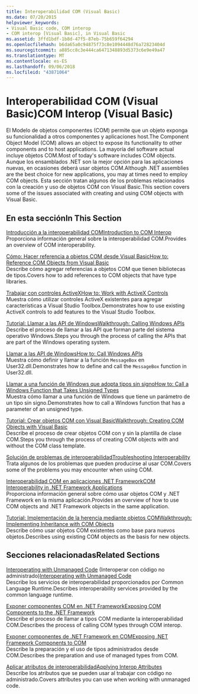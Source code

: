 ```yaml
---
title: Interoperabilidad COM (Visual Basic)
ms.date: 07/20/2015
helpviewer_keywords:
- Visual Basic code, COM interop
- COM interop [Visual Basic], in Visual Basic
ms.assetid: 3ffd1bdf-1b8d-47f5-87eb-75b659f64294
ms.openlocfilehash: b6da65a0c94875f73c8e1094448d76a72823404d
ms.sourcegitcommit: a885cc8c3e444ca6471348893d5373c6e9e49a47
ms.translationtype: MT
ms.contentlocale: es-ES
ms.lasthandoff: 09/06/2018
ms.locfileid: "43871064"
---
```

# <a name="com-interop-visual-basic"></a><span data-ttu-id="a127f-102">Interoperabilidad COM (Visual Basic)</span><span class="sxs-lookup"><span data-stu-id="a127f-102">COM Interop (Visual Basic)</span></span>
<span data-ttu-id="a127f-103">El Modelo de objetos componentes (COM) permite que un objeto exponga su funcionalidad a otros componentes y aplicaciones host.</span><span class="sxs-lookup"><span data-stu-id="a127f-103">The Component Object Model (COM) allows an object to expose its functionality to other components and to host applications.</span></span> <span data-ttu-id="a127f-104">La mayoría del software actual incluye objetos COM.</span><span class="sxs-lookup"><span data-stu-id="a127f-104">Most of today's software includes COM objects.</span></span> <span data-ttu-id="a127f-105">Aunque los ensamblados .NET son la mejor opción para las aplicaciones nuevas, en ocasiones deberá usar objetos COM.</span><span class="sxs-lookup"><span data-stu-id="a127f-105">Although .NET assemblies are the best choice for new applications, you may at times need to employ COM objects.</span></span> <span data-ttu-id="a127f-106">Esta sección tratan algunos de los problemas relacionados con la creación y uso de objetos COM con Visual Basic.</span><span class="sxs-lookup"><span data-stu-id="a127f-106">This section covers some of the issues associated with creating and using COM objects with Visual Basic.</span></span>  
  
## <a name="in-this-section"></a><span data-ttu-id="a127f-107">En esta sección</span><span class="sxs-lookup"><span data-stu-id="a127f-107">In This Section</span></span>  
 [<span data-ttu-id="a127f-108">Introducción a la interoperabilidad COM</span><span class="sxs-lookup"><span data-stu-id="a127f-108">Introduction to COM Interop</span></span>](../../../visual-basic/programming-guide/com-interop/introduction-to-com-interop.md)  
 <span data-ttu-id="a127f-109">Proporciona información general sobre la interoperabilidad COM.</span><span class="sxs-lookup"><span data-stu-id="a127f-109">Provides an overview of COM interoperability.</span></span>  
  
 [<span data-ttu-id="a127f-110">Cómo: Hacer referencia a objetos COM desde Visual Basic</span><span class="sxs-lookup"><span data-stu-id="a127f-110">How to: Reference COM Objects from Visual Basic</span></span>](../../../visual-basic/programming-guide/com-interop/how-to-reference-com-objects.md)  
 <span data-ttu-id="a127f-111">Describe cómo agregar referencias a objetos COM que tienen bibliotecas de tipos.</span><span class="sxs-lookup"><span data-stu-id="a127f-111">Covers how to add references to COM objects that have type libraries.</span></span>  
  
 [<span data-ttu-id="a127f-112">Trabajar con controles ActiveX</span><span class="sxs-lookup"><span data-stu-id="a127f-112">How to: Work with ActiveX Controls</span></span>](../../../visual-basic/programming-guide/com-interop/how-to-work-with-activex-controls.md)  
 <span data-ttu-id="a127f-113">Muestra cómo utilizar controles ActiveX existentes para agregar características a Visual Studio Toolbox.</span><span class="sxs-lookup"><span data-stu-id="a127f-113">Demonstrates how to use existing ActiveX controls to add features to the Visual Studio Toolbox.</span></span>  
  
 [<span data-ttu-id="a127f-114">Tutorial: Llamar a las API de Windows</span><span class="sxs-lookup"><span data-stu-id="a127f-114">Walkthrough: Calling Windows APIs</span></span>](../../../visual-basic/programming-guide/com-interop/walkthrough-calling-windows-apis.md)  
 <span data-ttu-id="a127f-115">Describe el proceso de llamar a las API que forman parte del sistema operativo Windows.</span><span class="sxs-lookup"><span data-stu-id="a127f-115">Steps you through the process of calling the APIs that are part of the Windows operating system.</span></span>  
  
 [<span data-ttu-id="a127f-116">Llamar a las API de Windows</span><span class="sxs-lookup"><span data-stu-id="a127f-116">How to: Call Windows APIs</span></span>](../../../visual-basic/programming-guide/com-interop/how-to-call-windows-apis.md)  
 <span data-ttu-id="a127f-117">Muestra cómo definir y llamar a la función `MessageBox` en User32.dll.</span><span class="sxs-lookup"><span data-stu-id="a127f-117">Demonstrates how to define and call the `MessageBox` function in User32.dll.</span></span>  
  
 [<span data-ttu-id="a127f-118">Llamar a una función de Windows que adopta tipos sin signo</span><span class="sxs-lookup"><span data-stu-id="a127f-118">How to: Call a Windows Function that Takes Unsigned Types</span></span>](../../../visual-basic/programming-guide/com-interop/how-to-call-a-windows-function-that-takes-unsigned-types.md)  
 <span data-ttu-id="a127f-119">Muestra cómo llamar a una función de Windows que tiene un parámetro de un tipo sin signo.</span><span class="sxs-lookup"><span data-stu-id="a127f-119">Demonstrates how to call a Windows function that has a parameter of an unsigned type.</span></span>  
  
 [<span data-ttu-id="a127f-120">Tutorial: Crear objetos COM con Visual Basic</span><span class="sxs-lookup"><span data-stu-id="a127f-120">Walkthrough: Creating COM Objects with Visual Basic</span></span>](../../../visual-basic/programming-guide/com-interop/walkthrough-creating-com-objects.md)  
 <span data-ttu-id="a127f-121">Describe el proceso de crear objetos COM con y sin la plantilla de clase COM.</span><span class="sxs-lookup"><span data-stu-id="a127f-121">Steps you through the process of creating COM objects with and without the COM class template.</span></span>  
  
 [<span data-ttu-id="a127f-122">Solución de problemas de interoperabilidad</span><span class="sxs-lookup"><span data-stu-id="a127f-122">Troubleshooting Interoperability</span></span>](../../../visual-basic/programming-guide/com-interop/troubleshooting-interoperability.md)  
 <span data-ttu-id="a127f-123">Trata algunos de los problemas que pueden producirse al usar COM.</span><span class="sxs-lookup"><span data-stu-id="a127f-123">Covers some of the problems you may encounter when using COM.</span></span>  
  
 [<span data-ttu-id="a127f-124">Interoperabilidad COM en aplicaciones .NET Framework</span><span class="sxs-lookup"><span data-stu-id="a127f-124">COM Interoperability in .NET Framework Applications</span></span>](../../../visual-basic/programming-guide/com-interop/com-interoperability-in-net-framework-applications.md)  
 <span data-ttu-id="a127f-125">Proporciona información general sobre cómo usar objetos COM y .NET Framework en la misma aplicación.</span><span class="sxs-lookup"><span data-stu-id="a127f-125">Provides an overview of how to use COM objects and .NET Framework objects in the same application.</span></span>  
  
 [<span data-ttu-id="a127f-126">Tutorial: Implementación de la herencia mediante objetos COM</span><span class="sxs-lookup"><span data-stu-id="a127f-126">Walkthrough: Implementing Inheritance with COM Objects</span></span>](../../../visual-basic/programming-guide/com-interop/walkthrough-implementing-inheritance-with-com-objects.md)  
 <span data-ttu-id="a127f-127">Describe cómo usar objetos COM existentes como base para nuevos objetos.</span><span class="sxs-lookup"><span data-stu-id="a127f-127">Describes using existing COM objects as the basis for new objects.</span></span>  
  
## <a name="related-sections"></a><span data-ttu-id="a127f-128">Secciones relacionadas</span><span class="sxs-lookup"><span data-stu-id="a127f-128">Related Sections</span></span>  
 <span data-ttu-id="a127f-129">[Interoperating with Unmanaged Code](../../../framework/interop/index.md) (Interoperar con código no administrado)</span><span class="sxs-lookup"><span data-stu-id="a127f-129">[Interoperating with Unmanaged Code](../../../framework/interop/index.md)</span></span>  
 <span data-ttu-id="a127f-130">Describe los servicios de interoperabilidad proporcionados por Common Language Runtime.</span><span class="sxs-lookup"><span data-stu-id="a127f-130">Describes interoperability services provided by the common language runtime.</span></span>  
  
 [<span data-ttu-id="a127f-131">Exponer componentes COM en .NET Framework</span><span class="sxs-lookup"><span data-stu-id="a127f-131">Exposing COM Components to the .NET Framework</span></span>](https://msdn.microsoft.com/library/e78b14f1-e487-43cd-9c6d-1a07483f1730)  
 <span data-ttu-id="a127f-132">Describe el proceso de llamar a tipos COM mediante la interoperabilidad COM.</span><span class="sxs-lookup"><span data-stu-id="a127f-132">Describes the process of calling COM types through COM interop.</span></span>  
  
 [<span data-ttu-id="a127f-133">Exponer componentes de .NET Framework en COM</span><span class="sxs-lookup"><span data-stu-id="a127f-133">Exposing .NET Framework Components to COM</span></span>](https://msdn.microsoft.com/library/e42a65f7-1e61-411f-b09a-aca1bbce24c6)  
 <span data-ttu-id="a127f-134">Describe la preparación y el uso de tipos administrados desde COM.</span><span class="sxs-lookup"><span data-stu-id="a127f-134">Describes the preparation and use of managed types from COM.</span></span>  
  
 [<span data-ttu-id="a127f-135">Aplicar atributos de interoperabilidad</span><span class="sxs-lookup"><span data-stu-id="a127f-135">Applying Interop Attributes</span></span>](../../../framework/interop/applying-interop-attributes.md)  
 <span data-ttu-id="a127f-136">Describe los atributos que se pueden usar al trabajar con código no administrado.</span><span class="sxs-lookup"><span data-stu-id="a127f-136">Covers attributes you can use when working with unmanaged code.</span></span>
